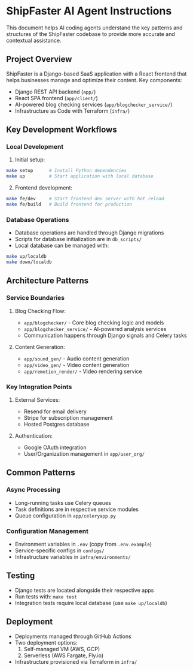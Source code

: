 # ShipFaster AI Agent Instructions

This document helps AI coding agents understand the key patterns and structures of the ShipFaster codebase to provide more accurate and contextual assistance.

## Project Overview

ShipFaster is a Django-based SaaS application with a React frontend that helps businesses manage and optimize their content. Key components:

- Django REST API backend (`app/`)
- React SPA frontend (`app/client/`)
- AI-powered blog checking services (`app/blogchecker_service/`)
- Infrastructure as Code with Terraform (`infra/`)

## Key Development Workflows

### Local Development

1. Initial setup:
```bash
make setup      # Install Python dependencies
make up         # Start application with local database
```

2. Frontend development:
```bash
make fe/dev     # Start frontend dev server with hot reload
make fe/build   # Build frontend for production
```

### Database Operations

- Database operations are handled through Django migrations
- Scripts for database initialization are in `db_scripts/`
- Local database can be managed with:
```bash
make up/localdb
make down/localdb
```

## Architecture Patterns

### Service Boundaries

1. Blog Checking Flow:
   - `app/blogchecker/` - Core blog checking logic and models
   - `app/blogchecker_service/` - AI-powered analysis services
   - Communication happens through Django signals and Celery tasks

2. Content Generation:
   - `app/sound_gen/` - Audio content generation
   - `app/video_gen/` - Video content generation
   - `app/remotion_render/` - Video rendering service

### Key Integration Points

1. External Services:
   - Resend for email delivery
   - Stripe for subscription management
   - Hosted Postgres database

2. Authentication:
   - Google OAuth integration
   - User/Organization management in `app/user_org/`

## Common Patterns

### Async Processing
- Long-running tasks use Celery queues
- Task definitions are in respective service modules
- Queue configuration in `app/celeryapp.py`

### Configuration Management
- Environment variables in `.env` (copy from `.env.example`)
- Service-specific configs in `configs/`
- Infrastructure variables in `infra/environments/`

## Testing

- Django tests are located alongside their respective apps
- Run tests with: `make test`
- Integration tests require local database (use `make up/localdb`)

## Deployment

- Deployments managed through GitHub Actions
- Two deployment options:
  1. Self-managed VM (AWS, GCP)
  2. Serverless (AWS Fargate, Fly.io)
- Infrastructure provisioned via Terraform in `infra/`
